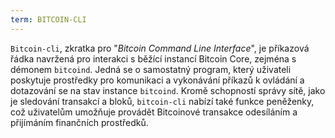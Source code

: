 ```yaml
---
term: BITCOIN-CLI
---
```


`Bitcoin-cli`, zkratka pro "*Bitcoin Command Line Interface*", je příkazová řádka navržená pro interakci s běžící instancí Bitcoin Core, zejména s démonem `bitcoind`. Jedná se o samostatný program, který uživateli poskytuje prostředky pro komunikaci a vykonávání příkazů k ovládání a dotazování se na stav instance `bitcoind`. Kromě schopností správy sítě, jako je sledování transakcí a bloků, `bitcoin-cli` nabízí také funkce peněženky, což uživatelům umožňuje provádět Bitcoinové transakce odesíláním a přijímáním finančních prostředků.